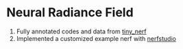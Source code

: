 # Neural Radiance Field
1. Fully annotated codes and data from [tiny_nerf](https://github.com/airalcorn2/pytorch-nerf)
2. Implemented a customized example nerf with [nerfstudio](https://github.com/nerfstudio-project/nerfstudio)